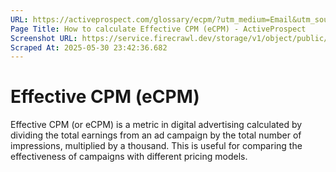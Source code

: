 ```yaml
---
URL: https://activeprospect.com/glossary/ecpm/?utm_medium=Email&utm_source=Website&utm_campaign=AP-Email-InsideCBM-Nov
Page Title: How to calculate Effective CPM (eCPM) - ActiveProspect
Screenshot URL: https://service.firecrawl.dev/storage/v1/object/public/media/screenshot-be4bccc5-6b89-49ff-bcdd-5d6ac009888a.png
Scraped At: 2025-05-30 23:42:36.682
---
```

# Effective CPM (eCPM)

Effective CPM (or eCPM) is a metric in digital advertising calculated by dividing the total earnings from an ad campaign by the total number of impressions, multiplied by a thousand. This is useful for comparing the effectiveness of campaigns with different pricing models.



